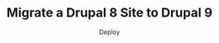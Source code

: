 ---
title: Migrate a Drupal 8 Site to Drupal 9
subtitle: Deploy
description: 
categories: [develop]
tags: [code, launch, migrate, site, updates]
contributors: [wordsmither]
reviewed: "2021-03-31"
layout: guide
permalink: docs/guides/drupal-9-v8/deploy
anchorid: deploy
editpath: drupal-9-v8/11-deploy.md
---